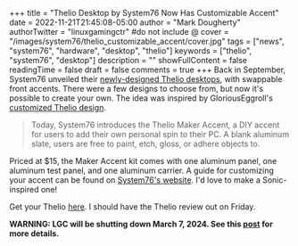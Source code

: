+++
title = "Thelio Desktop by System76 Now Has Customizable Accent"
date = 2022-11-21T21:45:08-05:00
author = "Mark Dougherty"
authorTwitter = "linuxgamingctr" #do not include @
cover = "/images/system76/thelio_customizable_accent/cover.jpg"
tags = ["news", "system76", "hardware", "desktop", "thelio"]
keywords = ["thelio", "system76", "desktop"]
description = ""
showFullContent = false
readingTime = false
draft = false
comments = true
+++
Back in September, System76 unveiled their [newly-designed Thelio desktops](https://linuxgamingcentral.com/posts/system76-unveils-new-thelio/), with swappable front accents. There were a few designs to choose from, but now it's possible to create your own. The idea was inspired by GloriousEggroll's [customized Thelio design](https://twitter.com/GloriousEggroll/status/1587223441458884609).

> Today, System76 introduces the Thelio Maker Accent, a DIY accent for users to add their own personal spin to their PC. A blank aluminum slate, users are free to paint, etch, gloss, or adhere objects to.

Priced at $15, the Maker Accent kit comes with one aluminum panel, one aluminum test panel, and one aluminum carrier. A guide for customizing your accent can be found on [System76's website](https://system76.com/weekend-project/maker-accent). I'd love to make a Sonic-inspired one!

Get your Thelio [here](https://system76.com/desktops#product-cards). I should have the Thelio review out on Friday.

**WARNING: LGC will be shutting down March 7, 2024. See this [post](https://linuxgamingcentral.com/posts/the-end-of-lgc/) for more details.**
